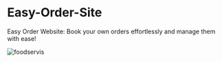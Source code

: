 # Easy-Order-Site
Easy Order Website: Book your own orders effortlessly and manage them with ease!

![foodservis](https://github.com/user-attachments/assets/69d1f891-c0b4-4fab-87fd-34b18d5d504a)

